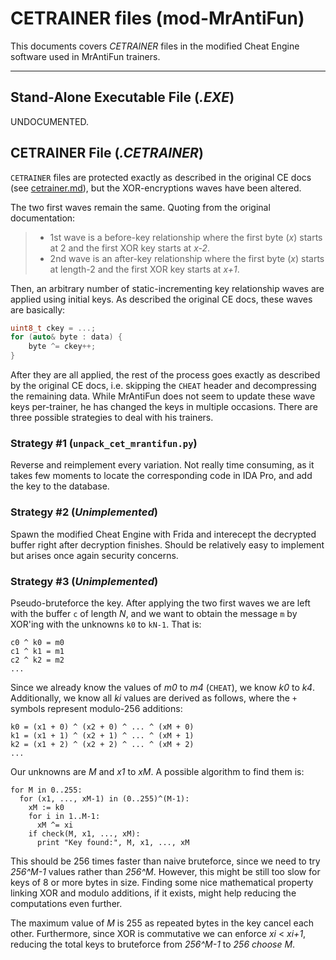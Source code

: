 ﻿CETRAINER files (mod-MrAntiFun)
===============================

This documents covers *CETRAINER* files in the modified Cheat Engine software used in MrAntiFun trainers.

---

## Stand-Alone Executable File (*.EXE*)

UNDOCUMENTED.

## CETRAINER File (*.CETRAINER*)

`CETRAINER` files are protected exactly as described in the original CE docs (see [cetrainer.md](cetrainer.md)), but the XOR-encryptions waves have been altered.

The two first waves remain the same. Quoting from the original documentation:

> * 1st wave is a before-key relationship where the first byte (*x*) starts at 2 and the first XOR key starts at *x-2*.
> * 2nd wave is an after-key relationship where the first byte (*x*) starts at length-2 and the first XOR key starts at *x+1*.

Then, an arbitrary number of static-incrementing key relationship waves are applied using initial keys. As described the original CE docs, these waves are basically:

```cpp
uint8_t ckey = ...; 
for (auto& byte : data) {
    byte ^= ckey++;
}
```

After they are all applied, the rest of the process goes exactly as described by the original CE docs, i.e. skipping the `CHEAT` header and decompressing the remaining data. While MrAntiFun does not seem to update these wave keys per-trainer, he has changed the keys in multiple occasions. There are three possible strategies to deal with his trainers.

### Strategy #1 (`unpack_cet_mrantifun.py`)

Reverse and reimplement every variation. Not really time consuming, as it takes few moments to locate the corresponding code in IDA Pro, and add the key to the database.


### Strategy #2 (*Unimplemented*)

Spawn the modified Cheat Engine with Frida and interecept the decrypted buffer right after decryption finishes. Should be relatively easy to implement but arises once again security concerns.


### Strategy #3 (*Unimplemented*)

Pseudo-bruteforce the key. After applying the two first waves we are left with the buffer `c` of length *N*, and we want to obtain the message `m` by XOR'ing with the unknowns `k0` to `kN-1`. That is:

```
c0 ^ k0 = m0
c1 ^ k1 = m1
c2 ^ k2 = m2
...
```

Since we already know the values of *m0* to *m4* (`CHEAT`), we know *k0* to *k4*. Additionally, we know all *ki* values are derived as follows, where the `+` symbols represent modulo-256 additions:

```
k0 = (x1 + 0) ^ (x2 + 0) ^ ... ^ (xM + 0)
k1 = (x1 + 1) ^ (x2 + 1) ^ ... ^ (xM + 1)
k2 = (x1 + 2) ^ (x2 + 2) ^ ... ^ (xM + 2)
...
```

Our unknowns are *M* and *x1* to *xM*. A possible algorithm to find them is:

```
for M in 0..255:
  for (x1, ..., xM-1) in (0..255)^(M-1):
    xM := k0
    for i in 1..M-1:
      xM ^= xi
    if check(M, x1, ..., xM):
      print "Key found:", M, x1, ..., xM
```

This should be 256 times faster than naive bruteforce, since we need to try *256^M-1* values rather than *256^M*. However, this might be still too slow for keys of 8 or more bytes in size. Finding some nice mathematical property linking XOR and modulo additions, if it exists, might help reducing the computations even further.

The maximum value of *M* is 255 as repeated bytes in the key cancel each other. Furthermore, since XOR is commutative we can enforce *xi* < *xi+1*, reducing the total keys to bruteforce from *256^M-1* to *256 choose M*.